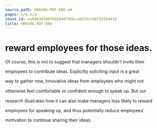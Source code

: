 ```yaml
---
source_path: H06V9A-PDF-ENG.md
pages: n/a-n/a
chunk_id: ee09630f88f0d284870b6ca487dccb6f5255d42d
title: H06V9A-PDF-ENG
---
```

# reward employees for those ideas.

Of course, this is not to suggest that managers shouldn’t invite their

employees to contribute ideas. Explicitly soliciting input is a great

way to gather new, innovative ideas from employees who might not

otherwise feel comfortable or conﬁdent enough to speak up. But our

research illustrates how it can also make managers less likely to reward

employees for speaking up, and thus potentially reduce employees’

motivation to continue sharing their ideas.
